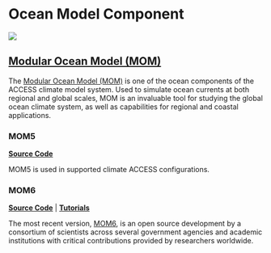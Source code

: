# <div class="highlight-bg"> Ocean Model Component </div>

<!-- {% include "call_contribute.md" %} -->

<!-- ![Ocean Component Logo](../../assets/component-logos/components-without-titles/ACCESS icon OCEAN.png){align=right width=40%} -->

<img src = "../../../assets/component-logos/component-maps/ocean-component-map.png" class="white-img-bg"></img>

## <div class="center-icons"> [Modular Ocean Model (MOM)][mom-wiki]   </div>
The [Modular Ocean Model (MOM)][mom-wiki] is one of the ocean components of the ACCESS climate model system. Used to simulate ocean currents at both regional and global scales, MOM is an invaluable tool for studying the global ocean climate system, as well as capabilities for regional and coastal applications. 

### <div class="center-icons"> MOM5  </div>
[**Source Code**][mom5-github]

MOM5 is used in supported climate ACCESS configurations.

### <div class="center-icons"> MOM6  </div>

[**Source Code**][mom6-github] |
[**Tutorials**][mom6-tutes]

The most recent version, [MOM6][gfdl-web], is an open source development by a consortium of scientists across several government agencies and academic institutions with critical contributions provided by researchers worldwide.

[mom5-github]: https://github.com/mom-ocean/MOM5
[mom6-github]: https://github.com/mom-ocean/MOM6
[mom6-tutes]: https://github.com/NOAA-GFDL/MOM6-examples/wiki/Tutorials
[mom-wiki]: https://mom-ocean.github.io/
[gfdl-web]: https://www.gfdl.noaa.gov/mom-ocean-model/
